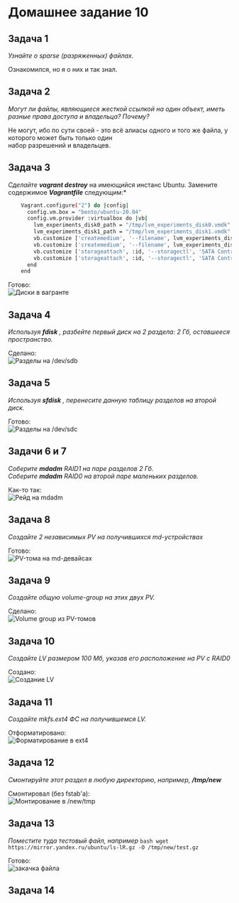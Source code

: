 Домашнее задание 10
===================

Задача 1
--------

*Узнайте о sparse (разряженных) файлах.*  
  
Ознакомился, но я о них и так знал.

Задача 2
--------

*Могут ли файлы, являющиеся жесткой ссылкой на один объект, иметь разные права доступа и владельца? Почему?*  
  
Не могут, ибо по сути своей - это всё алиасы одного и того же файла, у которого может быть только один  
набор разрешений и владельцев.

Задача 3
--------

*Сделайте* ***vagrant destroy*** на имеющийся инстанс Ubuntu. Замените содержимое ***Vagrantfile*** следующим:*  
  
```bash
    Vagrant.configure("2") do |config|
      config.vm.box = "bento/ubuntu-20.04"
      config.vm.provider :virtualbox do |vb|
        lvm_experiments_disk0_path = "/tmp/lvm_experiments_disk0.vmdk"
        lvm_experiments_disk1_path = "/tmp/lvm_experiments_disk1.vmdk"
        vb.customize ['createmedium', '--filename', lvm_experiments_disk0_path, '--size', 2560]
        vb.customize ['createmedium', '--filename', lvm_experiments_disk1_path, '--size', 2560]
        vb.customize ['storageattach', :id, '--storagectl', 'SATA Controller', '--port', 1, '--device', 0, '--type', 'hdd', '--medium', lvm_experiments_disk0_path]
        vb.customize ['storageattach', :id, '--storagectl', 'SATA Controller', '--port', 2, '--device', 0, '--type', 'hdd', '--medium', lvm_experiments_disk1_path]
      end
    end
```
  
Готово:  
![Диски в вагранте](/dz10/pic/dz10_3.png)

Задача 4
--------

*Используя* ***fdisk*** *, разбейте первый диск на 2 раздела: 2 Гб, оставшееся пространство.*
  
Сделано:  
![Разделы на /dev/sdb](/dz10/pic/dz10_4.png)

Задача 5
--------

*Используя* ***sfdisk*** *, перенесите данную таблицу разделов на второй диск.*  
  
Готово:  
![Разделы на /dev/sdc](/dz10/pic/dz10_5.png)

Задачи 6 и 7
------------

*Соберите* ***mdadm*** *RAID1 на паре разделов 2 Гб.*  
*Соберите* ***mdadm*** *RAID0 на второй паре маленьких разделов.*  
  
Как-то так:  
![Рейд на mdadm](/dz10/pic/dz10_6_7.png)

Задача 8
--------

*Создайте 2 независимых PV на получившихся md-устройствах*  
  
Готово:  
![PV-тома на md-девайсах](/dz10/pic/dz10_8.png)

Задача 9
--------

*Создайте общую volume-group на этих двух PV.*  
  
Сделано:  
![Volume group из PV-томов](/dz10/pic/dz10_9.png)

Задача 10
---------

*Создайте LV размером 100 Мб, указав его расположение на PV с RAID0*
  
Создано:  
![Создание LV](/dz10/pic/dz10_10.png)

Задача 11
---------

*Создайте mkfs.ext4 ФС на получившемся LV.*
  
Отформатировано:  
![Форматирование в ext4](/dz10/pic/dz10_11.png)

Задача 12
---------

*Смонтируйте этот раздел в любую директорию, например,* ***/tmp/new***  
  
Смонтировал (без fstab'а):  
![Монтирование в /new/tmp](/dz10/pic/dz10_12.png)

Задача 13
---------

*Поместите туда тестовый файл, например* ```bash wget https://mirror.yandex.ru/ubuntu/ls-lR.gz -O /tmp/new/test.gz```  
  
Готово:  
![закачка файла](/dz10/pic/dz10_13.png)

Задача 14
---------


